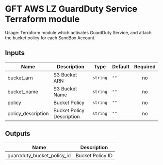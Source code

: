 # GFT AWS LZ GuardDuty Service Terraform module

Usage: Terraform module which activates GuardDuty Service, and attach the bucket policy for each SandBox Account.

## Inputs

| Name | Description | Type | Default | Required |
|------|-------------|------|---------|:-----:|
| bucket\_arn | S3 Bucket ARN | `string` | `""` | no |
| bucket\_name | S3 Bucket Name | `string` | `""` | no |
| policy | Bucket Policy | `string` | `""` | no |
| policy\_description | Bucket Policy Description | `string` | `""` | no |

## Outputs

| Name | Description |
|------|-------------|
| guardduty\_bucket\_policy\_id | Bucket Policy ID |

